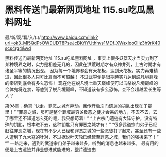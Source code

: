 # 黑料传送门最新网页地址 115.su吃瓜黑料网址

最/新/观/看/入/口/ http://www.baidu.com/link?url=ok3_Ml5QdPpOWDUDT8PseJcBKYiYUthhvs1MDf_XWaxIqoOiiz3h9rK40scs4rg4&wd

黑料传送门最新网页地址 115.su吃瓜黑料网址
，事实上很多妖孽天才当实力到了某种境界之时，实力是相差无几的，因此在洪荒时期才有众神并列，上古时期才有诸圣平等的情况出现。
    因为每一个境界都会有天花板，达到天花板，实力再难精进，因此很多人只可比肩而不可超越！
    不过武曌倒是很期待实力达到蜕凡境巅峰的秦斩到底会有多么恐怖！
    现在他在蜕凡境七重天巅峰便可以击杀蜕凡境巅峰的合体鬼将连禁，等他到了蜕凡境巅峰，不知道该有多么恐怖，会不会超越孟长生等人？

第98章：杨真
    “快走，罪恶之城有异动，据传开启宗门遗迹的钥匙出现在了那里！”
    “罪恶之城，那可是整个罪域最穷凶极恶之徒才会呆的地方，不去不去，去了哪里还不知道怎么死的呢，我只想苟着！”
    “上古宗门遗迹有大阵守护，没有特殊的钥匙，根本进不去，这种钥匙只有罪恶之城才有！”
    “很多武道宗门弟子已经赶往罪恶之城，现在有不少人已经和罪恶之城的一些恶徒打了起来，甚至还有一些人遭到了九大寇的针对，不过据说叶天轮已经赶至罪恶之城，我们的强援来了！”
    “”
    一路走来，遇到的武道宗门弟子越来越多，听到的消息也越来越多。
    最有用的便是上古遗迹并非是想进就能进的，整片遗迹由
